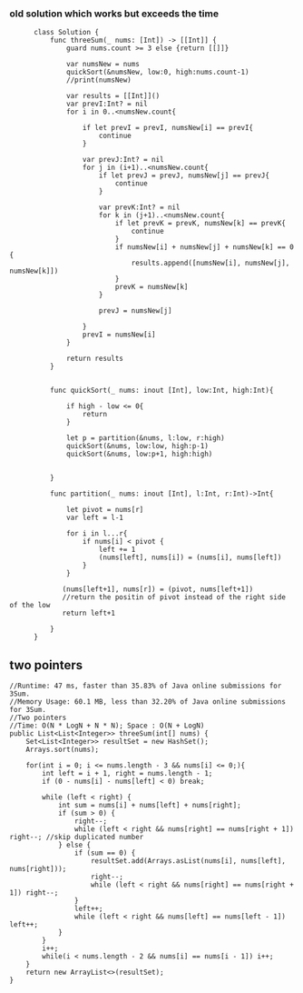 ### old solution which works but exceeds the time
          class Solution {
              func threeSum(_ nums: [Int]) -> [[Int]] {
                  guard nums.count >= 3 else {return [[]]}

                  var numsNew = nums
                  quickSort(&numsNew, low:0, high:nums.count-1)
                  //print(numsNew)

                  var results = [[Int]]()
                  var prevI:Int? = nil
                  for i in 0..<numsNew.count{

                      if let prevI = prevI, numsNew[i] == prevI{
                          continue
                      }

                      var prevJ:Int? = nil
                      for j in (i+1)..<numsNew.count{
                          if let prevJ = prevJ, numsNew[j] == prevJ{
                              continue
                          }

                          var prevK:Int? = nil
                          for k in (j+1)..<numsNew.count{
                              if let prevK = prevK, numsNew[k] == prevK{
                                  continue
                              }
                              if numsNew[i] + numsNew[j] + numsNew[k] == 0 {
                                  results.append([numsNew[i], numsNew[j], numsNew[k]])
                              }
                              prevK = numsNew[k]
                          }

                          prevJ = numsNew[j]

                      }
                      prevI = numsNew[i]
                  }

                  return results
              }


              func quickSort(_ nums: inout [Int], low:Int, high:Int){

                  if high - low <= 0{
                      return 
                  }

                  let p = partition(&nums, l:low, r:high)
                  quickSort(&nums, low:low, high:p-1)
                  quickSort(&nums, low:p+1, high:high)


              }

              func partition(_ nums: inout [Int], l:Int, r:Int)->Int{

                  let pivot = nums[r]
                  var left = l-1

                  for i in l...r{
                      if nums[i] < pivot {
                          left += 1
                          (nums[left], nums[i]) = (nums[i], nums[left])
                      }
                  }

                 (nums[left+1], nums[r]) = (pivot, nums[left+1])
                 //return the positin of pivot instead of the right side of the low
                 return left+1

              }
          }
          
 
 
 ## two pointers
 
    //Runtime: 47 ms, faster than 35.83% of Java online submissions for 3Sum.
    //Memory Usage: 60.1 MB, less than 32.20% of Java online submissions for 3Sum.
    //Two pointers
    //Time: O(N * LogN + N * N); Space : O(N + LogN)
    public List<List<Integer>> threeSum(int[] nums) {
        Set<List<Integer>> resultSet = new HashSet();
        Arrays.sort(nums);

        for(int i = 0; i <= nums.length - 3 && nums[i] <= 0;){
            int left = i + 1, right = nums.length - 1;
            if (0 - nums[i] - nums[left] < 0) break;

            while (left < right) {
                int sum = nums[i] + nums[left] + nums[right];
                if (sum > 0) {
                    right--;
                    while (left < right && nums[right] == nums[right + 1]) right--; //skip duplicated number
                } else {
                    if (sum == 0) {
                        resultSet.add(Arrays.asList(nums[i], nums[left], nums[right]));
                        right--;
                        while (left < right && nums[right] == nums[right + 1]) right--;
                    }
                    left++;
                    while (left < right && nums[left] == nums[left - 1]) left++;
                }
            }
            i++;
            while(i < nums.length - 2 && nums[i] == nums[i - 1]) i++;
        }
        return new ArrayList<>(resultSet);
    }
